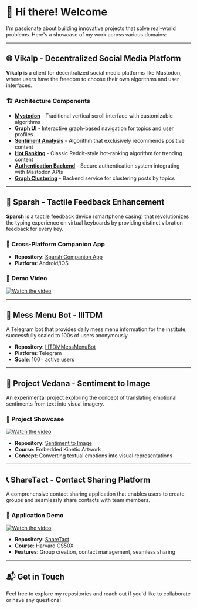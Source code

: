 # 👋 Hi there! Welcome

I'm passionate about building innovative projects that solve real-world problems. Here's a showcase of my work across various domains:

---

## 🌐 Vikalp - Decentralized Social Media Platform

**Vikalp** is a client for decentralized social media platforms like Mastodon, where users have the freedom to choose their own algorithms and user interfaces.

### 🏗️ Architecture Components

- **[Mystodon](https://github.com/Vikalp-Social/mystodon)** - Traditional vertical scroll interface with customizable algorithms
- **[Graph UI](https://github.com/Vikalp-Social/graph-ui)** - Interactive graph-based navigation for topics and user profiles
- **[Sentiment Analysis](https://github.com/Vikalp-Social/sentiment-analysis)** - Algorithm that exclusively recommends positive content
- **[Hot Ranking](https://github.com/Vikalp-Social/hot-ranking)** - Classic Reddit-style hot-ranking algorithm for trending content
- **[Authentication Backend](https://github.com/Vikalp-Social/auth)** - Secure authentication system integrating with Mastodon APIs
- **[Graph Clustering](https://github.com/Vikalp-Social/graph-clustering)** - Backend service for clustering posts by topics

---

## 📱 Sparsh - Tactile Feedback Enhancement

**Sparsh** is a tactile feedback device (smartphone casing) that revolutionizes the typing experience on virtual keyboards by providing distinct vibration feedback for every key.

### 📱 Cross-Platform Companion App
- **Repository**: [Sparsh Companion App](https://github.com/itsSRG/enhancing_tactile_feedback_on_virtual_keyboard)
- **Platform**: Android/iOS

### 🎥 Demo Video

[![Watch the video](https://img.youtube.com/vi/1XiJw1xZu5o/maxresdefault.jpg)](https://www.youtube.com/watch?v=1XiJw1xZu5o&list=PLzH5gr4qtycqb3y-EiZI16co8kcd-EqRA&index=4)



---

## 🤖 Mess Menu Bot - IIITDM

A Telegram bot that provides daily mess menu information for the institute, successfully scaled to 100s of users anonymously.

- **Repository**: [IIITDMMessMenuBot](https://github.com/itsSRG/IIITDMMessMenuBot)
- **Platform**: Telegram
- **Scale**: 100+ active users

---

## 🎨 Project Vedana - Sentiment to Image

An experimental project exploring the concept of translating emotional sentiments from text into visual imagery.

### 🎥 Project Showcase

[![Watch the video](https://img.youtube.com/vi/bMn6DY2UY-c/maxresdefault.jpg)](https://www.youtube.com/watch?v=bMn6DY2UY-clist=PLzH5gr4qtycqb3y-EiZI16co8kcd-EqRA&index=4)


- **Repository**: [Sentiment to Image](https://github.com/itsSRG/sentiment_to_image)
- **Course**: Embedded Kinetic Artwork
- **Concept**: Converting textual emotions into visual representations

---

## 📞 ShareTact - Contact Sharing Platform

A comprehensive contact sharing application that enables users to create groups and seamlessly share contacts with team members.

### 🎥 Application Demo

[![Watch the video](https://img.youtube.com/vi/Caav4uObEw4/maxresdefault.jpg)](https://www.youtube.com/watch?v=Caav4uObEw4&list=PLzH5gr4qtycqb3y-EiZI16co8kcd-EqRA&index=4)


- **Repository**: [ShareTact](https://github.com/itsSRG/con_share)
- **Course**: Harvard CS50X
- **Features**: Group creation, contact management, seamless sharing

---


## 📬 Get in Touch

Feel free to explore my repositories and reach out if you'd like to collaborate or have any questions!
